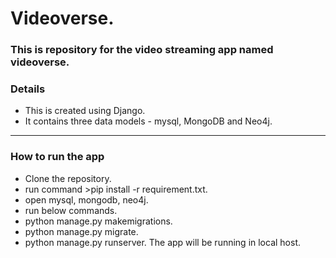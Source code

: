 # Videoverse.

### This is repository for the video streaming app named videoverse.

### Details

- This is created using Django.
- It contains three data models - mysql, MongoDB and Neo4j.

---

### How to run the app

- Clone the repository.
- run command >pip install -r requirement.txt.
- open mysql, mongodb, neo4j.
- run below commands.
- python manage.py makemigrations.
- python manage.py migrate.
- python manage.py runserver.
  The app will be running in local host.
